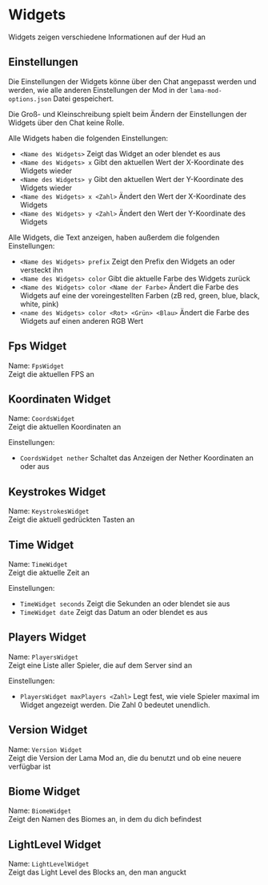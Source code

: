 # Widgets

Widgets zeigen verschiedene Informationen auf der Hud an

## Einstellungen

Die Einstellungen der Widgets könne über den Chat angepasst werden und werden, wie alle anderen Einstellungen der Mod in der `lama-mod-options.json` Datei gespeichert.

Die Groß- und Kleinschreibung spielt beim Ändern der Einstellungen der Widgets über den Chat keine Rolle.

Alle Widgets haben die folgenden Einstellungen:

- `<Name des Widgets>` Zeigt das Widget an oder blendet es aus
- `<Name des Widgets> x` Gibt den aktuellen Wert der X-Koordinate des Widgets wieder
- `<Name des Widgets> y` Gibt den aktuellen Wert der Y-Koordinate des Widgets wieder
- `<Name des Widgets> x <Zahl>` Ändert den Wert der X-Koordinate des Widgets
- `<Name des Widgets> y <Zahl>` Ändert den Wert der Y-Koordinate des Widgets

Alle Widgets, die Text anzeigen, haben außerdem die folgenden Einstellungen:

- `<Name des Widgets> prefix` Zeigt den Prefix den Widgets an oder versteckt ihn
- `<Name des Widgets> color` Gibt die aktuelle Farbe des Widgets zurück
- `<Name des Widgets> color <Name der Farbe>` Ändert die Farbe des Widgets auf eine der voreingestellten Farben (zB red, green, blue, black, white, pink)
- `<name des Widgets> color <Rot> <Grün> <Blau>` Ändert die Farbe des Widgets auf einen anderen RGB Wert

## Fps Widget

Name: `FpsWidget`  
Zeigt die aktuellen FPS an

## Koordinaten Widget

Name: `CoordsWidget`  
Zeigt die aktuellen Koordinaten an

Einstellungen:

- `CoordsWidget nether` Schaltet das Anzeigen der Nether Koordinaten an oder aus

## Keystrokes Widget

Name: `KeystrokesWidget`  
Zeigt die aktuell gedrückten Tasten an

## Time Widget

Name: `TimeWidget`  
Zeigt die aktuelle Zeit an

Einstellungen:

- `TimeWidget seconds` Zeigt die Sekunden an oder blendet sie aus
- `TimeWidget date` Zeigt das Datum an oder blendet es aus

## Players Widget

Name: `PlayersWidget`  
Zeigt eine Liste aller Spieler, die auf dem Server sind an

Einstellungen:

- `PlayersWidget maxPlayers <Zahl>` Legt fest, wie viele Spieler maximal im Widget angezeigt werden. Die Zahl 0 bedeutet unendlich.

## Version Widget

Name: `Version Widget`  
Zeigt die Version der Lama Mod an, die du benutzt und ob eine neuere verfügbar ist

## Biome Widget

Name: `BiomeWidget`  
Zeigt den Namen des Biomes an, in dem du dich befindest

## LightLevel Widget

Name: `LightLevelWidget`  
Zeigt das Light Level des Blocks an, den man anguckt
